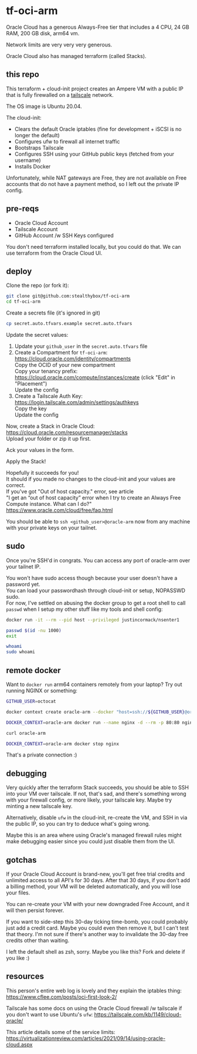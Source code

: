 # tf-oci-arm

Oracle Cloud has a generous Always-Free tier that includes
a 4 CPU, 24 GB RAM, 200 GB disk, arm64 vm.

Network limits are very very very generous.

Oracle Cloud also has managed terraform (called Stacks).

## this repo

This terraform + cloud-init project creates an Ampere VM with a public IP
that is fully firewalled on a [tailscale](https://tailscale.com) network.

The OS image is Ubuntu 20.04.

The cloud-init:
- Clears the default Oracle iptables (fine for development + iSCSI is no longer the default)
- Configures ufw to firewall all internet traffic
- Bootstraps Tailscale
- Configures SSH using your GitHub public keys (fetched from your username)
- Installs Docker

Unfortunately, while NAT gateways are Free, they are not available on Free accounts
that do not have a payment method, so I left out the private IP config.

## pre-reqs

- Oracle Cloud Account
- Tailscale Account
- GitHub Account /w SSH Keys configured

You don't need terraform installed locally, but you could do that.
We can use terraform from the Oracle Cloud UI.

## deploy

Clone the repo (or fork it):
```bash
git clone git@github.com:stealthybox/tf-oci-arm
cd tf-oci-arm
```

Create a secrets file (it's ignored in git)
```bash
cp secret.auto.tfvars.example secret.auto.tfvars
```

Update the secret values:
1. Update your `github_user` in the `secret.auto.tfvars` file
2. Create a Compartment for `tf-oci-arm`: https://cloud.oracle.com/identity/compartments  
   Copy the OCID of your new compartment  
   Copy your tenancy prefix: https://cloud.oracle.com/compute/instances/create (click "Edit" in "Placement")  
   Update the config  
3. Create a Tailscale Auth Key: https://login.tailscale.com/admin/settings/authkeys  
   Copy the key  
   Update the config  

Now, create a Stack in Oracle Cloud: https://cloud.oracle.com/resourcemanager/stacks  
Upload your folder or zip it up first.  

Ack your values in the form.

Apply the Stack!

Hopefully it succeeds for you!  
It should if you made no changes to the cloud-init and your values are correct.  
If you've got "Out of host capacity." error, see article  
"I get an “out of host capacity” error when I try to create an Always Free Compute instance. What can I do?"  
https://www.oracle.com/cloud/free/faq.html

You should be able to `ssh <github_user>@oracle-arm` now from any machine with your private keys on your tailnet.

## sudo

Once you're SSH'd in congrats. You can access any port of oracle-arm over your tailnet IP.

You won't have sudo access though because your user doesn't have a password yet.  
You can load your passwordhash through cloud-init or setup, NOPASSWD sudo.  
For now, I've settled on abusing the docker group to get a root shell to call `passwd` when I setup my other stuff like my tools and shell config:
```bash
docker run -it --rm --pid host --privileged justincormack/nsenter1

passwd $(id -nu 1000)
exit

whoami
sudo whoami
```

## remote docker

Want to `docker run` arm64 containers remotely from your laptop?
Try out running NGINX or something:
```bash
GITHUB_USER=octocat

docker context create oracle-arm --docker "host=ssh://${GITHUB_USER}@oracle-arm"

DOCKER_CONTEXT=oracle-arm docker run --name nginx -d --rm -p 80:80 nginx

curl oracle-arm

DOCKER_CONTEXT=oracle-arm docker stop nginx
```
That's a private connection :)

## debugging

Very quickly after the terraform Stack succeeds, you should be able to SSH into your VM over tailscale.
If not, that's sad, and there's something wrong with your firewall config, or more likely, your tailscale key.
Maybe try minting a new tailscale key.

Alternatively, disable `ufw` in the cloud-init, re-create the VM, and SSH in via the public IP, so you can
try to deduce what's going wrong.

Maybe this is an area where using Oracle's managed firewall rules might make debugging easier since you could just
disable them from the UI.

## gotchas

If your Oracle Cloud Account is brand-new, you'll get free trial credits and
unlimited access to all API's for 30 days.
After that 30 days, if you don't add a billing method, your VM will be deleted
automatically, and you will lose your files.

You can re-create your VM with your new downgraded Free Account, and it will then
persist forever.

If you want to side-step this 30-day ticking time-bomb, you could probably just
add a credit card. Maybe you could even then remove it, but I can't test that theory.
I'm not sure if there's another way to invalidate the 30-day free credits other than
waiting.

I left the default shell as zsh, sorry.
Maybe you like this? Fork and delete if you like :)

## resources

This person's entire web log is lovely and they explain the iptables thing:
https://www.cflee.com/posts/oci-first-look-2/

Tailscale has some docs on using the Oracle Cloud firewall /w tailscale if you don't
want to use Ubuntu's `ufw`:
https://tailscale.com/kb/1149/cloud-oracle/

This article details some of the service limits:
https://virtualizationreview.com/articles/2021/09/14/using-oracle-cloud.aspx
